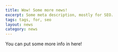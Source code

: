 ```yaml
---
title: Wow! Some more news!
excerpt: Some meta description, mostly for SEO.
tags: tags, for, seo
layout: news
category: news
---
```



You can put some more info in here!
